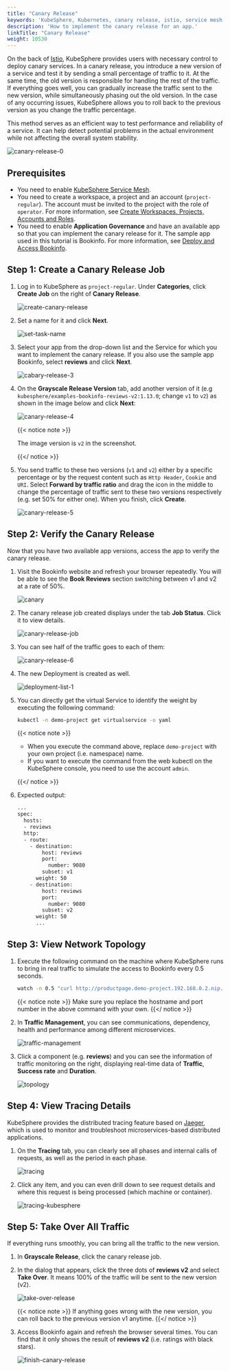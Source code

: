 ```yaml
---
title: "Canary Release"
keywords: 'KubeSphere, Kubernetes, canary release, istio, service mesh'
description: 'How to implement the canary release for an app.'
linkTitle: "Canary Release"
weight: 10530
---
```


On the back of [Istio](https://istio.io/), KubeSphere provides users with necessary control to deploy canary services. In a canary release, you introduce a new version of a service and test it by sending a small percentage of traffic to it. At the same time, the old version is responsible for handling the rest of the traffic. If everything goes well, you can gradually increase the traffic sent to the new version, while simultaneously phasing out the old version. In the case of any occurring issues, KubeSphere allows you to roll back to the previous version as you change the traffic percentage.

This method serves as an efficient way to test performance and reliability of a service. It can help detect potential problems in the actual environment while not affecting the overall system stability.

![canary-release-0](/images/docs/project-user-guide/grayscale-release/canary-release/canary-release-0.png)

## Prerequisites

- You need to enable [KubeSphere Service Mesh](../../../pluggable-components/service-mesh/).
- You need to create a workspace, a project and an account (`project-regular`). The account must be invited to the project with the role of `operator`. For more information, see [Create Workspaces, Projects, Accounts and Roles](../../../quick-start/create-workspace-and-project).
- You need to enable **Application Governance** and have an available app so that you can implement the canary release for it. The sample app used in this tutorial is Bookinfo. For more information, see [Deploy and Access Bookinfo](../../../quick-start/deploy-bookinfo-to-k8s/).

## Step 1: Create a Canary Release Job

1. Log in to KubeSphere as `project-regular`. Under **Categories**, click **Create Job** on the right of **Canary Release**.

   ![create-canary-release](/images/docs/project-user-guide/grayscale-release/canary-release/create-canary-release.jpg)

2. Set a name for it and click **Next**.

   ![set-task-name](/images/docs/project-user-guide/grayscale-release/canary-release/set-task-name.jpg)

3. Select your app from the drop-down list and the Service for which you want to implement the canary release. If you also use the sample app Bookinfo, select **reviews** and click **Next**.

   ![cabary-release-3](/images/docs/project-user-guide/grayscale-release/canary-release/cabary-release-3.jpg)

4. On the **Grayscale Release Version** tab, add another version of it (e.g `kubesphere/examples-bookinfo-reviews-v2:1.13.0`; change `v1` to `v2`) as shown in the image below and click **Next**:

   ![canary-release-4](/images/docs/project-user-guide/grayscale-release/canary-release/canary-release-4.jpg)

   {{< notice note >}}

   The image version is `v2` in the screenshot.

   {{</ notice >}} 

5. You send traffic to these two versions (`v1` and `v2`) either by a specific percentage or by the request content such as `Http Header`, `Cookie` and `URI`. Select **Forward by traffic ratio** and drag the icon in the middle to change the percentage of traffic sent to these two versions respectively (e.g. set 50% for either one). When you finish, click **Create**.

   ![canary-release-5](/images/docs/project-user-guide/grayscale-release/canary-release/canary-release-5.gif)

## Step 2: Verify the Canary Release

Now that you have two available app versions, access the app to verify the canary release.

1. Visit the Bookinfo website and refresh your browser repeatedly. You will be able to see the **Book Reviews** section switching between v1 and v2 at a rate of 50%.

   ![canary](/images/docs/quickstart/deploy-bookinfo-to-k8s/canary.gif)

2. The canary release job created displays under the tab **Job Status**. Click it to view details.

   ![canary-release-job](/images/docs/project-user-guide/grayscale-release/canary-release/canary-release-job.jpg)

3. You can see half of the traffic goes to each of them:

   ![canary-release-6](/images/docs/project-user-guide/grayscale-release/canary-release/canary-release-6.jpg)

4. The new Deployment is created as well.

   ![deployment-list-1](/images/docs/project-user-guide/grayscale-release/canary-release/deployment-list-1.jpg)

5. You can directly get the virtual Service to identify the weight by executing the following command:

   ```bash
   kubectl -n demo-project get virtualservice -o yaml
   ```

   {{< notice note >}} 

   - When you execute the command above, replace `demo-project` with your own project (i.e. namespace) name.
   - If you want to execute the command from the web kubectl on the KubeSphere console, you need to use the account `admin`.

   {{</ notice >}} 

6. Expected output:

   ```bash
   ...
   spec:
     hosts:
     - reviews
     http:
     - route:
       - destination:
           host: reviews
           port:
             number: 9080
           subset: v1
         weight: 50
       - destination:
           host: reviews
           port:
             number: 9080
           subset: v2
         weight: 50
         ...
   ```

## Step 3: View Network Topology

1. Execute the following command on the machine where KubeSphere runs to bring in real traffic to simulate the access to Bookinfo every 0.5 seconds.

   ```bash
   watch -n 0.5 "curl http://productpage.demo-project.192.168.0.2.nip.io:32277/productpage?u=normal"
   ```

   {{< notice note >}}
   Make sure you replace the hostname and port number in the above command with your own.
   {{</ notice >}}

2. In **Traffic Management**, you can see communications, dependency, health and performance among different microservices.

   ![traffic-management](/images/docs/project-user-guide/grayscale-release/canary-release/traffic-management.png)

3. Click a component (e.g. **reviews**) and you can see the information of traffic monitoring on the right, displaying real-time data of **Traffic**, **Success rate** and **Duration**.

   ![topology](/images/docs/project-user-guide/grayscale-release/canary-release/topology.png)

## Step 4: View Tracing Details

KubeSphere provides the distributed tracing feature based on [Jaeger](https://www.jaegertracing.io/), which is used to monitor and troubleshoot microservices-based distributed applications.

1. On the **Tracing** tab, you can clearly see all phases and internal calls of requests, as well as the period in each phase.

   ![tracing](/images/docs/project-user-guide/grayscale-release/canary-release/tracing.png)

2. Click any item, and you can even drill down to see request details and where this request is being processed (which machine or container).

   ![tracing-kubesphere](/images/docs/project-user-guide/grayscale-release/canary-release/tracing-kubesphere.png)

## Step 5: Take Over All Traffic

If everything runs smoothly, you can bring all the traffic to the new version.

1. In **Grayscale Release**, click the canary release job.

2. In the dialog that appears, click the three dots of **reviews v2** and select **Take Over**. It means 100% of the traffic will be sent to the new version (v2).

   ![take-over-release](/images/docs/project-user-guide/grayscale-release/canary-release/take-over-release.png)

   {{< notice note >}}
   If anything goes wrong with the new version, you can roll back to the previous version v1 anytime.
   {{</ notice >}}

3. Access Bookinfo again and refresh the browser several times. You can find that it only shows the result of **reviews v2** (i.e. ratings with black stars).

   ![finish-canary-release](/images/docs/project-user-guide/grayscale-release/canary-release/finish-canary-release.png)
